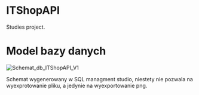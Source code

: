 # ITShopAPI
Studies project. 
# Model bazy danych
![Schemat_db_ITShopAPI_V1](https://user-images.githubusercontent.com/63121548/138564913-17b3bf88-e044-40d0-9b4a-50f77ae97faa.png)

Schemat wygenerowany w SQL managment studio, niestety nie pozwala na wyexprotowanie pliku, a jedynie na wyexportowanie png.
